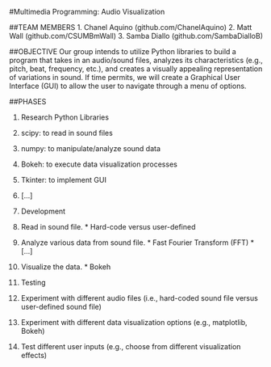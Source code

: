 #Multimedia Programming: Audio Visualization

##TEAM MEMBERS 
	1. Chanel Aquino (github.com/ChanelAquino)
	2. Matt Wall (github.com/CSUMBmWall)
	3. Samba Diallo (github.com/SambaDialloB)

##OBJECTIVE 
Our group intends to utilize Python libraries to build a program that takes in an audio/sound files, analyzes its characteristics (e.g., pitch, beat, frequency, etc.), and creates a visually appealing representation of variations in sound. If time permits, we will create a Graphical User Interface (GUI) to allow the user to navigate through a menu of options.

##PHASES
1.  Research Python Libraries
  1.  scipy: to read in sound files
  2.  numpy: to manipulate/analyze sound data
  3.  Bokeh: to execute data visualization processes
  4.  Tkinter: to implement GUI
  5.  [...]

2.  Development
  1.  Read in sound file.
    * Hard-code versus user-defined
  2.  Analyze various data from sound file.
    * Fast Fourier Transform (FFT)
    * [...]
  3.  Visualize the data.
    * Bokeh

3.  Testing
  1.  Experiment with different audio files (i.e., hard-coded sound file versus user-defined sound file)
  2.  Experiment with different data visualization options (e.g., matplotlib, Bokeh)
  3.  Test different user inputs (e.g., choose from different visualization effects)

